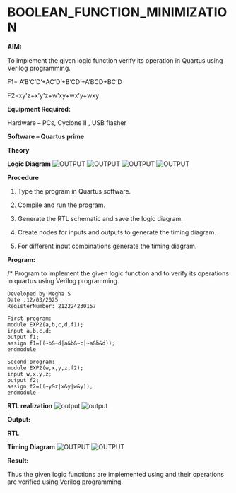 # BOOLEAN_FUNCTION_MINIMIZATION

**AIM:**

To implement the given logic function verify its operation in Quartus using Verilog programming.

F1= A’B’C’D’+AC’D’+B’CD’+A’BCD+BC’D 

F2=xy’z+x’y’z+w’xy+wx’y+wxy

**Equipment Required:**

Hardware – PCs, Cyclone II , USB flasher

**Software – Quartus prime**

**Theory**

**Logic Diagram**
![OUTPUT](<ex de2.jpg>)
![OUTPUT](<EX DE2(i).jpg>)
![OUTPUT](<EX DE2(3).jpg>)
![OUTPUT](<EX DE(4).jpg>)

**Procedure**

1.	Type the program in Quartus software.

2.	Compile and run the program.

3.	Generate the RTL schematic and save the logic diagram.

4.	Create nodes for inputs and outputs to generate the timing diagram.

5.	For different input combinations generate the timing diagram.


**Program:**

/* Program to implement the given logic function and to verify its operations in quartus using Verilog programming. 
```
Developed by:Megha S
Date :12/03/2025
RegisterNumber: 212224230157
```
```
First program:
module EXP2(a,b,c,d,f1);
input a,b,c,d;
output f1;
assign f1=((~b&~d|a&b&~c|~a&b&d));
endmodule

Second program:
module EXP2(w,x,y,z,f2);
input w,x,y,z;
output f2;
assign f2=((~y&z|x&y|w&y));
endmodule

```


**RTL realization**
![output](<DE EX2-1.png>)
![output](<DE EX2-1(2).png>)

**Output:**

**RTL**

**Timing Diagram**
![OUTPUT](<DE EX2-2.png>)
![OUTPUT](<DE EX2-2(2).png>)

**Result:**

Thus the given logic functions are implemented using and their operations are verified using Verilog programming.

